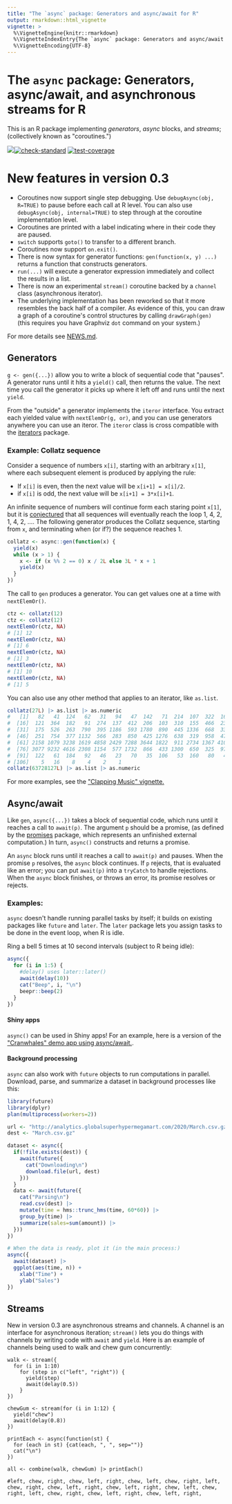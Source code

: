 ```yaml
---
title: "The `async` package: Generators and async/await for R"
output: rmarkdown::html_vignette
vignette: >
  %\VignetteEngine{knitr::rmarkdown}
  %\VignetteIndexEntry{The `async` package: Generators and async/await for R}
  %\VignetteEncoding{UTF-8}
---
```


# The `async` package: Generators, async/await, and asynchronous streams for R

This is an R package implementing *generators*, *async* blocks, and *streams*; (collectively known as "coroutines.")

[![](https://www.r-pkg.org/badges/version/async?color=purple)](https://cran.r-project.org/package=async)[![check-standard](https://github.com/crowding/async/actions/workflows/check-standard.yaml/badge.svg)](https://github.com/crowding/async/actions/workflows/check-standard.yaml)
[![test-coverage](https://github.com/crowding/async/actions/workflows/test-coverage.yaml/badge.svg)](https://github.com/crowding/async/actions/workflows/test-coverage.yaml)

# New features in version 0.3

* Coroutines now support single step debugging. Use `debugAsync(obj, R=TRUE)` to pause before each call at R level. You can also use `debugAsync(obj, internal=TRUE)` to step through at the coroutine implementation level.
* Coroutines are printed with a label indicating where in their code they are paused.
* `switch` supports `goto()` to transfer to a different branch.
* Coroutines now support `on.exit()`.
* There is now syntax for generator functions: `gen(function(x, y) ...)` returns a function that constructs generators.
* `run(...)` will execute a generator expression immediately and collect the results in a list.
* There is now an experimental `stream()` coroutine backed by a `channel` class (asynchronous iterator).
* The underlying implementation has been reworked so that it more resembles the back half of a compiler. As evidence of this, you can draw a graph of a coroutine's control structures by calling `drawGraph(gen)` (this requires you have Graphviz `dot` command on your system.)

[news]: https://github.com/crowding/async/blob/main/NEWS.md
For more details see [NEWS.md][news].

## Generators

`g <- gen({...})` allow you to write a block of sequential code that
"pauses". A generator runs until it hits a `yield()` call, then
returns the value. The next time you call the generator it picks up
where it left off and runs until the next `yield`.

[iterators]: https://CRAN.R-project.org/package=iterators

From the "outside" a generator implements the `iteror` interface.  You
extract each yielded value with `nextElemOr(g, or)`, and you can use
generators anywhere you can use an iteror. The `iteror` class is
cross compatible with the [iterators](https://cran.r-project.org/web/packages/iterators/) package.

### Example: Collatz sequence

Consider a sequence of numbers `x[i]`, starting with an arbitrary `x[1]`, where
each subsequent element is produced by applying the rule:

* If `x[i]` is even, then the next value will be `x[i+1] = x[i]/2`.
* if `x[i]` is odd,  the next value will be `x[i+1] = 3*x[i]+1`.

[conjectured]: https://en.wikipedia.org/wiki/Collatz_conjecture
An infinite sequence of numbers will continue form each staring point
`x[1]`, but it is [conjectured]() that all sequences will
eventually reach the loop 1, 4, 2, 1, 4, 2, .... The following
generator produces the Collatz sequence, starting from `x`, and
terminating when (or if?) the sequence reaches 1.

```r
collatz <- async::gen(function(x) {
  yield(x)
  while (x > 1) {
    x <- if (x %% 2 == 0) x / 2L else 3L * x + 1
    yield(x)
  }
})
```

The call to `gen` produces a generator. You can get values one at a
time with `nextElemOr()`.

```r
ctz <- collatz(12)
ctz <- collatz(12)
nextElemOr(ctz, NA)
# [1] 12
nextElemOr(ctz, NA)
# [1] 6
nextElemOr(ctz, NA)
# [1] 3
nextElemOr(ctz, NA)
# [1] 10
nextElemOr(ctz, NA)
# [1] 5
```

You can also use any other method that applies to an iterator, like `as.list`.

```r
collatz(27L) |> as.list |> as.numeric
#   [1]   82   41  124   62   31   94   47  142   71  214  107  322  161  484  242
#  [16]  121  364  182   91  274  137  412  206  103  310  155  466  233  700  350
#  [31]  175  526  263  790  395 1186  593 1780  890  445 1336  668  334  167  502
#  [46]  251  754  377 1132  566  283  850  425 1276  638  319  958  479 1438  719
#  [61] 2158 1079 3238 1619 4858 2429 7288 3644 1822  911 2734 1367 4102 2051 6154
#  [76] 3077 9232 4616 2308 1154  577 1732  866  433 1300  650  325  976  488  244
#  [91]  122   61  184   92   46   23   70   35  106   53  160   80   40   20   10
# [106]    5   16    8    4    2    1
collatz(63728127L) |> as.list |> as.numeric
```

For more examples, see the ["Clapping Music" vignette.](https://crowding.github.io/async/articles/clapping.html)

## Async/await

[promises]: https://rstudio.github.io/promises/ "promises"
Like `gen`, `async({...})` takes a block of sequential code, which
runs until it reaches a call to `await(p)`. The argument `p` should be
a promise, (as defined by the [promises] package, which
represents an unfinished external computation.) In turn, `async()`
constructs and returns a promise.

An `async` block runs until it reaches a call to `await(p)` and
pauses.  When the promise `p` resolves, the `async` block continues.
If `p` rejects, that is evaluated like an error; you can put
`await(p)` into a `tryCatch` to handle rejections. When the `async`
block finishes, or throws an error, its promise resolves or rejects.

### Examples:

`async` doesn't handle running parallel tasks by itself; it builds on existing
packages like `future` and `later`. The `later` package lets you
assign tasks to be done in the event loop, when R is idle.

Ring a bell 5 times at 10 second intervals (subject to R being idle):

```r
async({
  for (i in 1:5) {
    #delay() uses later::later()
    await(delay(10))
    cat("Beep", i, "\n")
    beepr::beep(2)
  }
})
```

#### Shiny apps

[cranwhales]: https://github.com/crowding/cranwhales-await
`async()` can be used in Shiny apps! For an example, here is a version
of the ["Cranwhales" demo app using async/await.](cranwhales).

#### Background processing

`async` can also work with `future` objects to run computations in parallel.
Download, parse, and summarize a dataset in background processes like this:

```r
library(future)
library(dplyr)
plan(multiprocess(workers=2))

url <- "http://analytics.globalsuperhypermegamart.com/2020/March.csv.gz"
dest <- "March.csv.gz"

dataset <- async({
  if(!file.exists(dest)) {
    await(future({
      cat("Downloading\n")
      download.file(url, dest)
    }))
  }
  data <- await(future({
    cat("Parsing\n")
    read.csv(dest) |>
    mutate(time = hms::trunc_hms(time, 60*60)) |>
    group_by(time) |>
    summarize(sales=sum(amount)) |>
  }))
})

# When the data is ready, plot it (in the main process:)
async({
  await(dataset) |>
  ggplot(aes(time, n)) +
    xlab("Time") +
    ylab("Sales")
})
```

## Streams

New in version 0.3 are asynchronous streams and channels. A channel is
an interface for asynchronous iteration; `stream()` lets you do things
with channels by writing code with `await` and `yield`. Here is an
example of channels being used to walk and chew gum concurrently:

```
walk <- stream({
  for (i in 1:10)
    for (step in c("left", "right")) {
      yield(step)
      await(delay(0.5))
    }
})

chewGum <- stream(for (i in 1:12) {
  yield("chew")
  await(delay(0.8))
})

printEach <- async(function(st) {
  for (each in st) {cat(each, ", ", sep="")}
  cat("\n")
})

all <- combine(walk, chewGum) |> printEach()

#left, chew, right, chew, left, right, chew, left, chew, right, left, chew, right, chew, left, right, chew, left, right, chew, left, chew, right, left, chew, right, chew, left, right, chew, left, right, 
```
